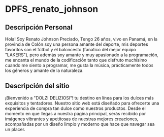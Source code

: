 # DPFS_renato_johnson
## Descripción Personal
Hola! Soy Renato Johnson Preciado, Tengo 26 años, vivo en Panamá, en la provincia de Colón soy una persona amante del deporte, mis deportes favoritos son el fútbol y el baloncesto (fanatico del mejor equipo "LAKERS"), pero además soy amante y muy apasionado a la programación, me encanta el mundo de la codificación tanto que disfruto muchísimo cuando me siento a programar, me gusta la música, prácticamente todos los géneros y amante de la naturaleza.

## Descripción del sitio
¡Bienvenido a "DOLZI DELIZIOSI"! tu destino en línea para los dulces más exquisitos y tentadores. Nuestro sitio web está diseñado para ofrecerte una experiencia de compra tan dulce como nuestros productos. Desde el momento en que llegas a nuestra página principal, serás recibido por imágenes vibrantes y apetitosas de nuestras mejores creaciones, acompañadas por un diseño limpio y moderno que hace que navegar sea un placer.

